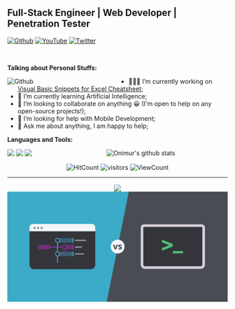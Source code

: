 <!-- Your title -->
## Full-Stack Engineer | Web Developer | Penetration Tester

<!-- Your badges
You can use the website to generate badges: https://shields.io/
-->

[![Github](https://img.shields.io/badge/-Github-000?style=plastic&logo=appveyor)](https://github.com/ghostlypy)
[![YouTube](https://img.shields.io/badge/-youtube-red?style=plastic&logo=appveyor)](https://www.youtube.com/channel/UCnMcOdlU57Bsa5-rbyY7Neg)
[![Twitter](https://img.shields.io/badge/-Twitter-blue?style=plastic&logo=appveyor)](https://www.twitter.com/ghostlypy/)

&nbsp;

<!-- Talking about you -->
**Talking about Personal Stuffs:**

<!-- Any image aligned to the right. Beware the width -->
<img width="55%" align="left" alt="Github" src="https://raw.githubusercontent.com/onimur/.github/master/.resources/git-header.svg" />

- 👨🏽‍💻 I’m currently working on [Visual Basic Snippets for Excel Cheatsheet](https://github.com/GhostlyPy);
- 🌱 I’m currently learning Artificial Intelligence; 
- 👯 I’m looking to collaborate on anything 😀 (I'm open to help on any open-source projects!);
- 🤔 I’m looking for help with Mobile Development;
- 💬 Ask me about anything, I am happy to help;

**Languages and Tools:** 

<!-- Your github readme stats
You can use this api: https://github.com/anuraghazra/github-readme-stats
-->
<p>
  <a href="https://github.com/GhostlyPy">
    <img width="55%" align="right" alt="Onimur's github stats" src="https://github-readme-stats.vercel.app/api?username=ghostlypy&show_icons=true&hide_border=true" />
  </a>
  
  <!-- Your languages and tools. Be careful with the alignment. 
  You can use this sites to get logos: https://www.vectorlogo.zone or https://simpleicons.org/
  -->
  <code><img width="10%" src="https://www.vectorlogo.zone/logos/w3_html5/w3_html5-ar21.svg"></code>
  <code><img width="10%" src="https://www.vectorlogo.zone/logos/netlifyapp_watercss/netlifyapp_watercss-ar21.svg"></code>
  <code><img width="10%" src="https://www.vectorlogo.zone/logos/javascript/javascript-horizontal.svg"></code>
  <br />
</p>

<!-- Your hits or visitors
site: http://hits.dwyl.com or https://visitor-badge.glitch.me
Both apis are in trouble due to the number of requests, if you know any other to register visitors, great
-->
<p align="center">
  <img alt="HitCount" src="http://hits.dwyl.com/ghostlypy/ghostlypy.svg" />
  <img alt="visitors" src="https://visitor-badge.glitch.me/badge?page_id=ghostlypy.ghostlypy" />
  <!-- https://github.com/wesky93/views this is a clone of the hits -->
  <img alt="ViewCount" src="https://views.whatilearened.today/views/github/ghostlypy/ghostlypy.svg" />
</p>

---

<!-- Its main projects -->
<p align="center">
  <a href="https://github.com/GhostlyPy/GhostlyPy.github.io">
    <img align="center" src="https://raw.githubusercontent.com/GhostlyPy/GhostlyPy.github.io/master/img/home-bg.jpg" />
  </a>
  <a href="https://github.com/GhostlyPy/cryptocli">
    <img align="center" src="https://raw.githubusercontent.com/GhostlyPy/cryptocli/master/cover.png" />
  </a>
</p>
